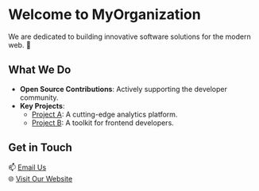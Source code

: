 # Welcome to MyOrganization

We are dedicated to building innovative software solutions for the modern web. 🌟

## What We Do
- **Open Source Contributions**: Actively supporting the developer community.
- **Key Projects**:
  - [Project A](https://github.com/MyOrganization/ProjectA): A cutting-edge analytics platform.
  - [Project B](https://github.com/MyOrganization/ProjectB): A toolkit for frontend developers.

## Get in Touch
📫 [Email Us](mailto:contact@myorganization.com)  
🌐 [Visit Our Website](https://myorganization.com)

